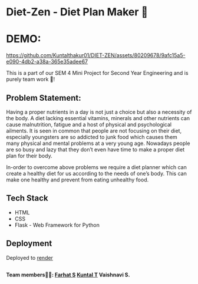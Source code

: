 # Diet-Zen - Diet Plan Maker 🍊

# DEMO: 



https://github.com/Kuntalthakur01/DIET-ZEN/assets/80209678/9afc15a5-e090-4db2-a38a-365e35adee67



This is a part of our SEM 4 Mini Project for Second Year Engineering and is purely team work 🤝!

## Problem Statement:

Having a proper nutrients in a day is not just a choice but also a necessity of the body. A diet lacking essential vitamins, minerals and other nutrients can cause malnutrition, fatigue and a host of physical and psychological ailments. It is seen in common that people are not focusing on their diet, especially youngsters are so addicted to junk food which causes them many physical and mental problems at a very young age. Nowadays people are so busy and lazy that they don’t even have time to make a proper diet plan for their body.

In-order to overcome above problems we require a diet planner which can create a healthy diet for us according to the needs of one’s body. This can make one healthy and prevent from eating unhealthy food. 

## Tech Stack
* HTML
* CSS
* Flask - Web Framework for Python

## Deployment
Deployed to [render](https://diet-zen.onrender.com/)

## 

#### Team members🦸🏼: [Farhat S](https://github.com/Faruu18) [Kuntal T](https://github.com/) Vaishnavi S.
